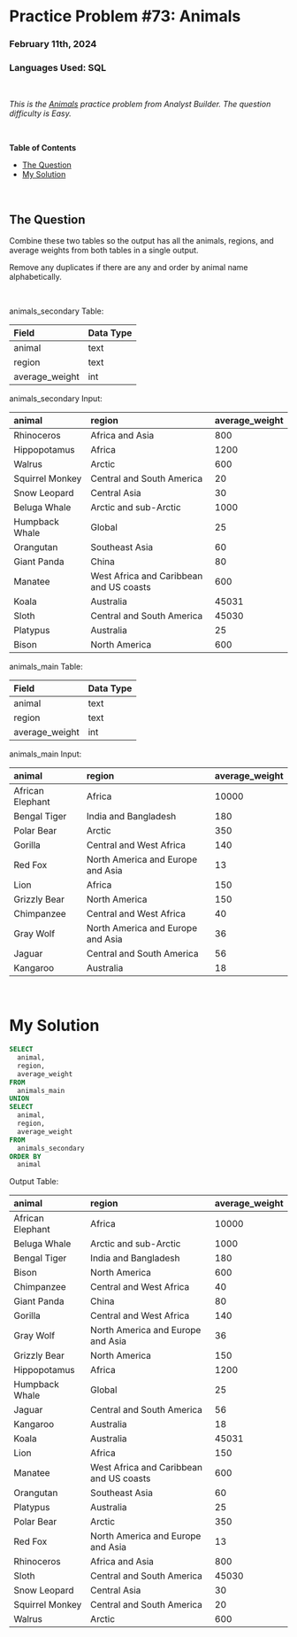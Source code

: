 # **Practice Problem #73: Animals**
### February 11th, 2024
### Languages Used: SQL

<br>

*This is the [Animals](https://www.analystbuilder.com/questions/animals-zxjVm) practice problem from Analyst Builder. The question difficulty is Easy.*

<br>

**Table of Contents**

-   [The Question](#the-question)
-   [My Solution](#my-solution)
  
<br>

## The Question

Combine these two tables so the output has all the animals, regions, and average weights from both tables in a single output.

Remove any duplicates if there are any and order by animal name alphabetically.

<br>

animals_secondary Table:

| Field          | Data Type |
| :------------- | :-------- |
| animal         | text      |
| region         | text      |
| average_weight | int       |

animals_secondary Input:

| animal          | region                                  | average_weight |
| :-------------- | :-------------------------------------- | :------------- |
| Rhinoceros      | Africa and Asia                         | 800            |
| Hippopotamus    | Africa                                  | 1200           |
| Walrus          | Arctic                                  | 600            |
| Squirrel Monkey | Central and South America               | 20             |
| Snow Leopard    | Central Asia                            | 30             |
| Beluga Whale    | Arctic and sub-Arctic                   | 1000           |
| Humpback Whale  | Global                                  | 25             |
| Orangutan       | Southeast Asia                          | 60             |
| Giant Panda     | China                                   | 80             |
| Manatee         | West Africa and Caribbean and US coasts | 600            |
| Koala           | Australia                               | 45031          |
| Sloth           | Central and South America               | 45030          |
| Platypus        | Australia                               | 25             |
| Bison           | North America                           | 600            |

animals_main Table:

| Field          | Data Type |
| :------------- | :-------- |
| animal         | text      |
| region         | text      |
| average_weight | int       |

animals_main Input:

| animal           | region                            | average_weight |
| :--------------- | :-------------------------------- | :------------- |
| African Elephant | Africa                            | 10000          |
| Bengal Tiger     | India and Bangladesh              | 180            |
| Polar Bear       | Arctic                            | 350            |
| Gorilla          | Central and West Africa           | 140            |
| Red Fox          | North America and Europe and Asia | 13             |
| Lion             | Africa                            | 150            |
| Grizzly Bear     | North America                     | 150            |
| Chimpanzee       | Central and West Africa           | 40             |
| Gray Wolf        | North America and Europe and Asia | 36             |
| Jaguar           | Central and South America         | 56             |
| Kangaroo         | Australia                         | 18             |

<br>

# My Solution

``` SQL
SELECT
  animal,
  region,
  average_weight
FROM 
  animals_main
UNION
SELECT
  animal,
  region,
  average_weight
FROM 
  animals_secondary
ORDER BY
  animal
```

Output Table:

| animal           | region                                  | average_weight |
| :--------------- | :-------------------------------------- | :------------- |
| African Elephant | Africa                                  | 10000          |
| Beluga Whale     | Arctic and sub-Arctic                   | 1000           |
| Bengal Tiger     | India and Bangladesh                    | 180            |
| Bison            | North America                           | 600            |
| Chimpanzee       | Central and West Africa                 | 40             |
| Giant Panda      | China                                   | 80             |
| Gorilla          | Central and West Africa                 | 140            |
| Gray Wolf        | North America and Europe and Asia       | 36             |
| Grizzly Bear     | North America                           | 150            |
| Hippopotamus     | Africa                                  | 1200           |
| Humpback Whale   | Global                                  | 25             |
| Jaguar           | Central and South America               | 56             |
| Kangaroo         | Australia                               | 18             |
| Koala            | Australia                               | 45031          |
| Lion             | Africa                                  | 150            |
| Manatee          | West Africa and Caribbean and US coasts | 600            |
| Orangutan        | Southeast Asia                          | 60             |
| Platypus         | Australia                               | 25             |
| Polar Bear       | Arctic                                  | 350            |
| Red Fox          | North America and Europe and Asia       | 13             |
| Rhinoceros       | Africa and Asia                         | 800            |
| Sloth            | Central and South America               | 45030          |
| Snow Leopard     | Central Asia                            | 30             |
| Squirrel Monkey  | Central and South America               | 20             |
| Walrus           | Arctic                                  | 600            |
